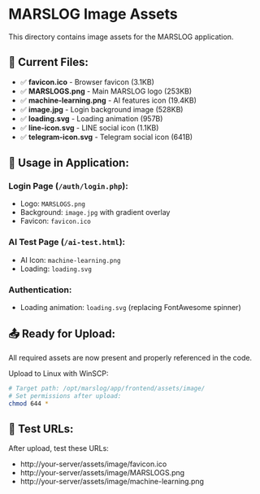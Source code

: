 # MARSLOG Image Assets

This directory contains image assets for the MARSLOG application.

## 📁 Current Files:

- ✅ **favicon.ico** - Browser favicon (3.1KB)
- ✅ **MARSLOGS.png** - Main MARSLOG logo (253KB) 
- ✅ **machine-learning.png** - AI features icon (19.4KB)
- ✅ **image.jpg** - Login background image (528KB)
- ✅ **loading.svg** - Loading animation (957B)
- ✅ **line-icon.svg** - LINE social icon (1.1KB)
- ✅ **telegram-icon.svg** - Telegram social icon (641B)

## 🎯 Usage in Application:

### Login Page (`/auth/login.php`):
- Logo: `MARSLOGS.png`
- Background: `image.jpg` with gradient overlay
- Favicon: `favicon.ico`

### AI Test Page (`/ai-test.html`):
- AI Icon: `machine-learning.png`
- Loading: `loading.svg`

### Authentication:
- Loading animation: `loading.svg` (replacing FontAwesome spinner)

## 📤 Ready for Upload:

All required assets are now present and properly referenced in the code.

Upload to Linux with WinSCP:
```bash
# Target path: /opt/marslog/app/frontend/assets/image/
# Set permissions after upload:
chmod 644 *
```

## 🚀 Test URLs:

After upload, test these URLs:
- http://your-server/assets/image/favicon.ico
- http://your-server/assets/image/MARSLOGS.png
- http://your-server/assets/image/machine-learning.png
